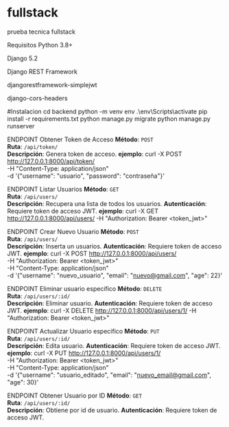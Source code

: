 # fullstack
prueba tecnica fullstack

Requisitos
Python 3.8+

Django 5.2

Django REST Framework

djangorestframework-simplejwt

django-cors-headers


#Instalacion
cd backend
python -m venv env
.\env\Scripts\activate
pip install -r requirements.txt
python manage.py migrate
python manage.py runserver


ENDPOINT Obtener Token de Acceso
**Método**: `POST`  
**Ruta**: `/api/token/`  
**Descripción**: Genera token de acceso.
**ejemplo**: curl -X POST http://127.0.0.1:8000/api/token/ \
-H "Content-Type: application/json" \
-d '{"username": "usuario", "password": "contraseña"}'



ENDPOINT Listar Usuarios
**Método**: `GET`  
**Ruta**: `/api/users/`  
**Descripción**: Recupera una lista de todos los usuarios.
**Autenticación**: Requiere token de acceso JWT.
**ejemplo**: curl -X GET http://127.0.0.1:8000/api/users/ -H "Authorization: Bearer <token_jwt>"


ENDPOINT Crear Nuevo Usuario
**Método**: `POST`  
**Ruta**: `/api/users/`  
**Descripción**: Inserta un usuarios.
**Autenticación**: Requiere token de acceso JWT.
**ejemplo**: curl -X POST http://127.0.0.1:8000/api/users/ \
-H "Authorization: Bearer <token_jwt>" \
-H "Content-Type: application/json" \
-d '{"username": "nuevo_usuario", "email": "nuevo@gmail.com", "age": 22}'




ENDPOINT Eliminar usuario especifico
**Método**: `DELETE`  
**Ruta**: `/api/users/:id/`  
**Descripción**: Eliminar usuario.
**Autenticación**: Requiere token de acceso JWT.
**ejemplo**: curl -X DELETE http://127.0.0.1:8000/api/users/1/ -H "Authorization: Bearer <token_jwt>"



ENDPOINT Actualizar Usuario especifico
**Método**: `PUT`  
**Ruta**: `/api/users/:id/`  
**Descripción**: Edita usuario.
**Autenticación**: Requiere token de acceso JWT.
**ejemplo**: curl -X PUT http://127.0.0.1:8000/api/users/1/ \
-H "Authorization: Bearer <token_jwt>" \
-H "Content-Type: application/json" \
-d '{"username": "usuario_editado", "email": "nuevo_email@gmail.com", "age": 30}'


ENDPOINT Obtener Usuario por ID
**Método**: `GET`  
**Ruta**: `/api/users/:id/`  
**Descripción**: Obtiene por id de usuario.
**Autenticación**: Requiere token de acceso JWT.



